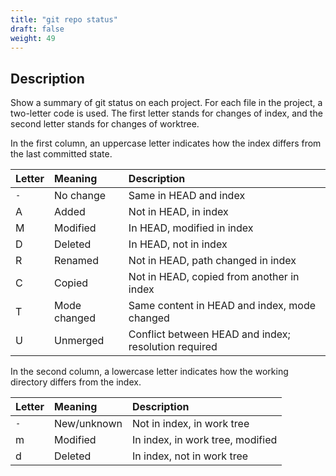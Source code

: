 ```yaml
---
title: "git repo status"
draft: false
weight: 49
---
```


## Description

Show a summary of git status on each project. For each file in the project, a two-letter code is used. The first letter stands for changes of index, and the second letter stands for changes of worktree.

In the first column, an uppercase letter indicates how the index differs from the last committed state.

Letter | Meaning      | Description
-------|:-------------|:--------------------------------------
`-`    | No change    | Same in HEAD and index 
A      | Added        | Not in HEAD, in index
M      | Modified     | In HEAD, modified in index
D      | Deleted      | In HEAD, not in index 
R      | Renamed      | Not in HEAD, path changed in index
C      | Copied       | Not in HEAD, copied from another in index
T      | Mode changed | Same content in HEAD and index, mode changed
U      | Unmerged     |Conflict between HEAD and index; resolution required

In the second column, a lowercase letter indicates how the working directory differs from the index.

Letter | Meaning     | Description
-------|:------------|:--------------------------------------
`-`    | New/unknown | Not in index, in work tree 
m      | Modified    | In index, in work tree, modified
d      | Deleted     | In index, not in work tree
